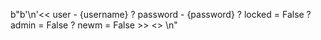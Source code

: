 b"b'\\n'<< user - {username} ? password - {password} ? locked = False ? admin = False ? newm = False >> <> \n"